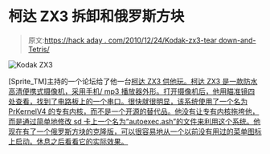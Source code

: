 # 柯达 ZX3 拆卸和俄罗斯方块

> 原文:[https://hack aday . com/2010/12/24/Kodak-zx3-tear down-and-Tetris/](https://hackaday.com/2010/12/24/kodak-zx3-teardown-and-tetris/)

![](../Images/997287941dc63658f9084e242d058450.png "Kodak ZX3")

[Sprite_TM]主持的一个论坛给了他一台[柯达 ZX3 供他玩。柯达 ZX3 是一款防水高清便携式摄像机，采用手机/ mp3 播放器外形。打开摄像机后，他用瞄准镜四处查看，找到了电路板上的一个串口。很快就很明显，该系统使用了一个名为 PrKernelV4 的专有内核，而不是一个开源的替代品。他没有让专有内核拖垮他，而是通过简单地修改 sd 卡上一个名为“autoexec.ash”的文件来利用这个系统。他现在有了一个俄罗斯方块的克隆版，可以很容易地从一个以前没有用过的菜单图标上启动。休息之后看看它的实际效果。](http://spritesmods.com/?art=zx3hack)
